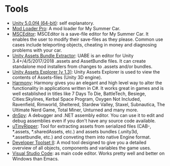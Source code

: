 # Tools

* [Unity 5.0.0f4 (64-bit)](https://unity3d.com/get-unity/download/archive): self explanatory.
* [Mod Loader Pro](https://mscloaderpro.github.io/): A mod loader for My Summer Car.
* [MSCEditor](https://www.nexusmods.com/mysummercar/mods/8): MSCEditor is a save-file editor for My Summer Car. It enables the user to modify their save-files as they please. Common use cases include teleporting objects, cheating in money and diagnosing problems with your car. 
* [Unity Assets Bundle Extractor](https://github.com/DerPopo/UABE/releases): UABE is an editor for Unity 3.4+/4/5/2017/2018 .assets and AssetBundle files. It can create standalone mod installers from changes to .assets and/or bundles.
* [Unity Assets Explorer [v 1.3]](https://zenhax.com/viewtopic.php?t=36): Unity Assets Explorer is used to view the contents of Assets-files (Unity 3D engine).
* [Harmony](https://github.com/pardeike/Harmony): Harmony gives you an elegant and high level way to alter the functionality in applications written in C#. It works great in games and is well established in titles like 7 Days To Die, BattleTech, Besiege, Cities:Skylines, Kerbal Space Program, Oxygen Not Included, Ravenfield, Rimworld, Sheltered, Stardew Valley, Staxel, Subnautica, The Ultimate Nerd Game, Total Miner, Unturned and many more.
* [dnSpy](https://github.com/0xd4d/dnSpy): A debugger and .NET assembly editor. You can use it to edit and debug assemblies even if you don't have any source code available.
* [uTinyRipper](https://github.com/mafaca/UtinyRipper): Tool for extracting assets from serialized files (CAB-, *.assets, *.sharedAssets, etc.) and assets bundles (.unity3d, *.assetbundle, etc.) and conveting them into native Engine format.
* [Developer Toolset II](https://www.nexusmods.com/mysummercar/mods/345): A mod tool designed to give you a detailed overview of all objects, components and variables the game uses.
* [Visual Studio Code](https://code.visualstudio.com/): as main code editor. Works pretty well and better on Windows than Emacs.
